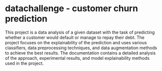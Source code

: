 # datachallenge - customer churn prediction 
This project is a data analysis of a given dataset with the task of predicting whether a customer would default or manage to repay their debt. The project focuses on the explainability of the prediction and uses various classifiers, data preprocessing techniques, and data augmentation methods to achieve the best results. The documentation contains a detailed analysis of the approach, experimental results, and model explainability methods used in the project.
